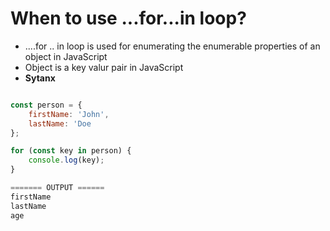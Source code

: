# When to use <b> ...for...in </b> loop? #
- ....for .. in loop is used for enumerating the enumerable properties of an object in JavaScript
- Object is a key valur pair in JavaScript
- <b> Sytanx </b>

```js

const person = {
    firstName: 'John',
    lastName: 'Doe
};

for (const key in person) {
    console.log(key);
}

======= OUTPUT ======
firstName
lastName
age

```
